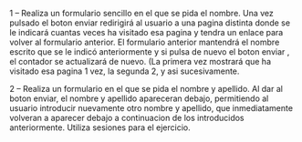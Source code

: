 1 – Realiza un formulario sencillo en el que se pida el nombre.  Una vez pulsado el boton enviar redirigirá al 
    usuario a una pagina distinta donde se le indicará cuantas veces ha visitado esa pagina y tendra un enlace para volver 
    al formulario anterior. El formulario anterior mantendrá el nombre escrito que se le indicó anteriormente y si pulsa de nuevo 
    el boton enviar , el contador se actualizará de nuevo. (La primera vez mostrará que ha visitado esa pagina 1 vez, la segunda 2, 
    y asi sucesivamente.  

2 – Realiza un formulario en el que se pida el nombre y apellido. 
    Al dar al boton enviar, el nombre y apellido apareceran debajo, permitiendo al usuario introducir nuevamente otro nombre 
    y apellido, que inmediatamente volveran a aparecer debajo a continuacion de los introducidos anteriormente. 
    Utiliza sesiones para el ejercicio. 